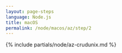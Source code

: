 ```yaml
---
layout: page-steps
language: Node.js
title: macOS
permalink: /node/macos/az/step/2
---
```


{% include partials/node/az-crudunix.md %}
